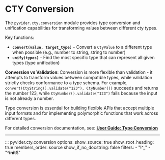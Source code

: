 # CTY Conversion

The `pyvider.cty.conversion` module provides type conversion and unification capabilities for transforming values between different cty types.

Key functions:
- **`convert(value, target_type)`** - Convert a `CtyValue` to a different type when possible (e.g., number to string, string to number)
- **`unify(types)`** - Find the most specific type that can represent all given types (type unification)

**Conversion vs Validation**: Conversion is more flexible than validation - it attempts to transform values between compatible types, while validation strictly checks conformance to a type schema. For example, `convert(CtyString().validate("123"), CtyNumber())` succeeds and returns the number 123, while `CtyNumber().validate("123")` fails because the input is not already a number.

Type conversion is essential for building flexible APIs that accept multiple input formats and for implementing polymorphic functions that work across different types.

For detailed conversion documentation, see: **[User Guide: Type Conversion](../user-guide/core-concepts/conversion.md)**

---

::: pyvider.cty.conversion
    options:
      show_source: true
      show_root_heading: true
      members_order: source
      show_if_no_docstring: false
      filters:
        - "!^_"
        - "^__init__$"
